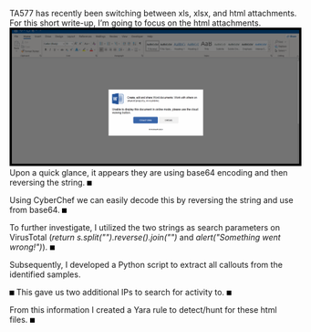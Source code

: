 

<style>
img{
	border: 4px solid black;
}
</style>



TA577 has recently been switching between xls, xlsx, and html attachments. For this short write-up, I’m going to focus on the html attachments. 
<img src="Screenshots/Pasted image 20240328134148.png">
</img>
Upon a quick glance, it appears they are using base64 encoding and then reversing the string. 
<img scr="Screenshots/Pasted image 20240328134027.png">

Using CyberChef we can easily decode this by reversing the string and use from base64. 
<img scr="Screenshots/Pasted image 20240328134232.png">

To further investigate, I utilized the two strings as search parameters on VirusTotal (*return s.split("").reverse().join("")* and *alert("Something went wrong!")*). 
<img scr="Screenshots/Pasted image 20240328134648.png">


Subsequently, I developed a Python script to extract all callouts from the identified samples. 

<img scr="Screenshots/Pasted image 20240328134817.png">
This gave us two additional IPs to search for activity to.
<img scr="Screenshots/Pasted image 20240328135243.png">

From this information I created a Yara rule to detect/hunt for these html files.
<img scr="Screenshots/Pasted image 20240328135705.png">
